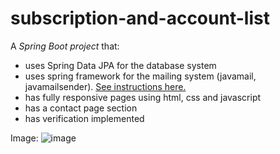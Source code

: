 # subscription-and-account-list

A *Spring Boot project* that:
- uses Spring Data JPA for the database system
- uses spring framework for the mailing system (javamail, javamailsender). [See instructions here.](https://github.com/rosa-com/simple-spring-boot-mail)
- has fully responsive pages using html, css and javascript
- has a contact page section
- has verification implemented



Image: ![image](https://user-images.githubusercontent.com/81621477/123842149-5e4cf680-d908-11eb-80bb-a156830d5d47.png)


